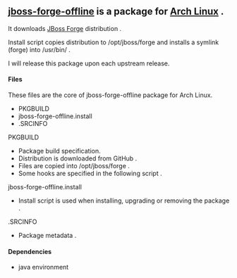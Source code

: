 ## [jboss-forge-offline](https://aur.archlinux.org/packages/jboss-forge-offline/) is a package for [Arch Linux](https://www.archlinux.org/) .


It downloads [JBoss Forge](http://forge.jboss.org) distribution .

Install script copies distribution to /opt/jboss/forge and installs a symlink (forge) into /usr/bin/ .


I will release this package upon each upstream release.


#### Files

These files are the core of jboss-forge-offline package for Arch Linux.

- PKGBUILD
- jboss-forge-offline.install
- .SRCINFO

PKGBUILD
- Package build specification.
- Distribution is downloaded from GitHub .
- Files are copied into /opt/jboss/forge .
- Some hooks are specified in the following script .

jboss-forge-offline.install
- Install script is used when installing, upgrading or removing the package .

.SRCINFO
- Package metadata .


#### Dependencies

- java environment
